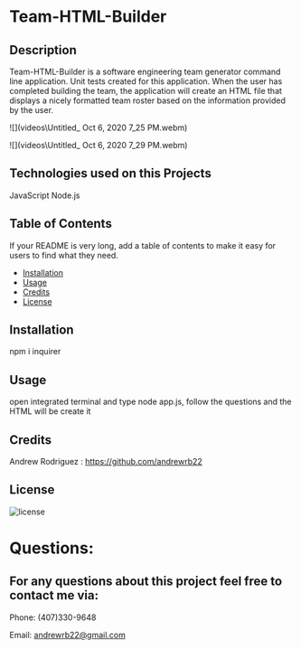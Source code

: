  # Team-HTML-Builder

## Description 
Team-HTML-Builder is a software engineering team generator command line application. Unit tests created for this application. When the user has completed building the team, the application will create an HTML file that displays a nicely formatted team roster based on the information provided by the user.

![](videos\Untitled_ Oct 6, 2020 7_25 PM.webm)


![](videos\Untitled_ Oct 6, 2020 7_29 PM.webm)







## Technologies used on this Projects

JavaScript
Node.js



## Table of Contents

If your README is very long, add a table of contents to make it easy for users to find what they need.

* [Installation](#installation)
* [Usage](#usage)
* [Credits](#credits)
* [License](#license)

## Installation

npm i inquirer

## Usage 

 open integrated terminal and type node app.js, follow the questions and the HTML will be create it

## Credits

Andrew Rodriguez : https://github.com/andrewrb22


## License

![license](https://img.shields.io/github/license/DAVFoundation/captain-n3m0.svg?style=flat-square)



  # Questions:

  ## For any questions about this project feel free to contact me via:
   
  
  Phone: (407)330-9648
  
  Email: andrewrb22@gmail.com
